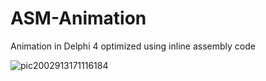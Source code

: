# ASM-Animation
Animation in Delphi 4 optimized using inline assembly code

![pic2002913171116184](https://github.com/joshi1983/ASM-Animation/assets/11838191/463a3237-0bcf-4c0e-bf88-fd94a292eb11)
